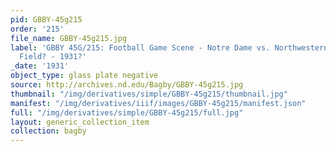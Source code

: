 ```yaml
---
pid: GBBY-45g215
order: '215'
file_name: GBBY-45g215.jpg
label: 'GBBY 45G/215: Football Game Scene - Notre Dame vs. Northwestern at Soldier
  Field? - 1931?'
_date: '1931'
object_type: glass plate negative
source: http://archives.nd.edu/Bagby/GBBY-45g215.jpg
thumbnail: "/img/derivatives/simple/GBBY-45g215/thumbnail.jpg"
manifest: "/img/derivatives/iiif/images/GBBY-45g215/manifest.json"
full: "/img/derivatives/simple/GBBY-45g215/full.jpg"
layout: generic_collection_item
collection: bagby
---
```

